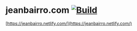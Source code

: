 #  jeanbairro.com [![Build](https://github.com/netlify/build/workflows/Build/badge.svg)](https://github.com/jeanbairro.com/build/actions)
[https://jeanbairro.netlify.com/](https://jeanbairro.netlify.com/)
